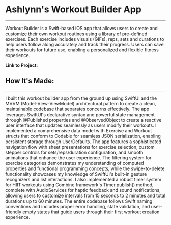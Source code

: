 # Ashlynn's Workout Builder App
***
Workout Builder is a Swift-based iOS app that allows users to create and customize their own workout routines using a library of pre-defined exercises. Each exercise includes visuals (GIFs), reps, sets and durations to help users follow along accurately and track their progress. Users can save their workouts for future use, enabling a personalized and flexible fitness experience.

**Link to Project:**

## How It's Made:
***
I built this workout builder app from the ground up using SwiftUI and the MVVM (Model-View-ViewModel) architectural pattern to create a clean, maintainable codebase that separates concerns effectively. The app leverages SwiftUI's declarative syntax and powerful state management through @Published properties and @ObservedObject to create a reactive user interface that updates seamlessly as users modify their workouts. I implemented a comprehensive data model with Exercise and Workout structs that conform to Codable for seamless JSON serialization, enabling persistent storage through UserDefaults. The app features a sophisticated navigation flow with sheet presentations for exercise selection, custom stepper controls for sets/reps/duration configuration, and smooth animations that enhance the user experience. The filtering system for exercise categories demonstrates my understanding of computed properties and functional programming concepts, while the swipe-to-delete functionality showcases my knowledge of SwiftUI's built-in gesture recognizers and list interactions. I also implemented a robust timer system for HIIT workouts using Combine framework's Timer.publish() method, complete with AudioServices for haptic feedback and sound notifications, allowing users to customize intervals from 15 seconds to 2 minutes and total durations up to 60 minutes. The entire codebase follows Swift naming conventions and includes proper error handling, state validation, and user-friendly empty states that guide users through their first workout creation experience.
